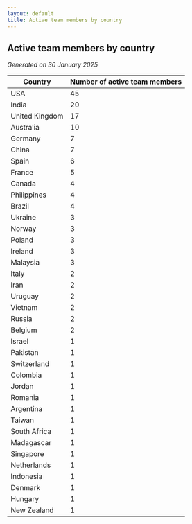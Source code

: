 ```yaml
---
layout: default
title: Active team members by country
---
```

## Active team members by country
*Generated on 30 January 2025*

| Country | Number of active team members |
| --- | --- |
| USA | 45 |
| India | 20 |
| United Kingdom | 17 |
| Australia | 10 |
| Germany | 7 |
| China | 7 |
| Spain | 6 |
| France | 5 |
| Canada | 4 |
| Philippines | 4 |
| Brazil | 4 |
| Ukraine | 3 |
| Norway | 3 |
| Poland | 3 |
| Ireland | 3 |
| Malaysia | 3 |
| Italy | 2 |
| Iran | 2 |
| Uruguay | 2 |
| Vietnam | 2 |
| Russia | 2 |
| Belgium | 2 |
| Israel | 1 |
| Pakistan | 1 |
| Switzerland | 1 |
| Colombia | 1 |
| Jordan | 1 |
| Romania | 1 |
| Argentina | 1 |
| Taiwan | 1 |
| South Africa | 1 |
| Madagascar | 1 |
| Singapore | 1 |
| Netherlands | 1 |
| Indonesia | 1 |
| Denmark | 1 |
| Hungary | 1 |
| New Zealand | 1 |
